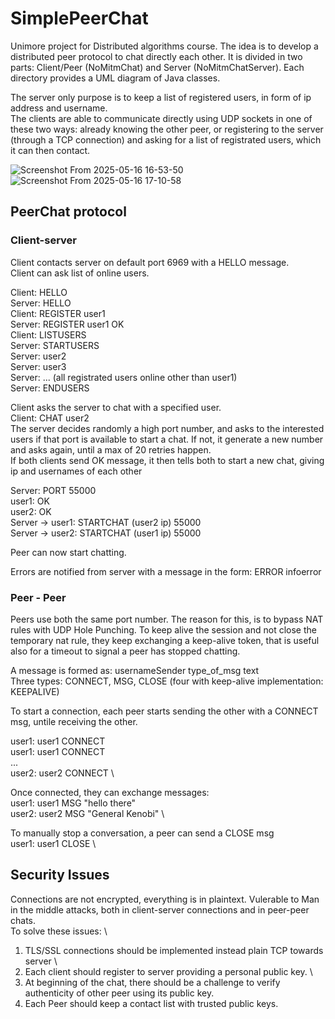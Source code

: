
# SimplePeerChat

Unimore project for Distributed algorithms course. 
The idea is to develop a distributed peer protocol to chat directly each other.
It is divided in two parts: Client/Peer (NoMitmChat) and Server (NoMitmChatServer). Each directory provides a UML diagram of Java classes.

The server only purpose is to keep a list of registered users, in form of ip address and username. \
The clients are able to communicate directly using UDP sockets in one of these two ways: already knowing the other peer, or registering to the server (through a TCP connection) and asking for a list of registrated users, which it can then contact.

![Screenshot From 2025-05-16 16-53-50](https://github.com/user-attachments/assets/8ef044b2-aa08-4bf2-ae08-ed618a6ff736)
![Screenshot From 2025-05-16 17-10-58](https://github.com/user-attachments/assets/3a23b000-a6f1-4ddd-8880-7fd2dede8082)

## PeerChat protocol
### Client-server
Client contacts server on default port 6969 with a HELLO message. \
Client can ask list of online users.

Client: HELLO \
Server: HELLO \
Client: REGISTER user1 \
Server: REGISTER user1 OK \
Client: LISTUSERS \
Server: STARTUSERS \
Server: user2 \
Server: user3 \
Server: ... (all registrated users online other than user1) \
Server: ENDUSERS

Client asks the server to chat with a specified user. \
Client: CHAT user2 \
The server decides randomly a high port number, and asks to the interested users if that port is available to start a chat. If not, it generate a new number and asks again, until a max of 20 retries happen. \
If both clients send OK message, it then tells both to start a new chat, giving ip and usernames of each other

Server: PORT 55000 \
user1: OK \
user2: OK \
Server -> user1: STARTCHAT (user2 ip) 55000 \
Server -> user2: STARTCHAT (user1 ip) 55000 

Peer can now start chatting.

Errors are notified from server with a message in the form: ERROR infoerror

### Peer - Peer 
Peers use both the same port number. The reason for this, is to bypass NAT rules with UDP Hole Punching. To keep alive the session and not close the temporary nat rule, they keep exchanging a keep-alive token, that is useful also for a timeout to signal a peer has stopped chatting.

A message is formed as: usernameSender type_of_msg text \
Three types: CONNECT, MSG, CLOSE (four with keep-alive implementation: KEEPALIVE)

To start a connection, each peer starts sending the other with a CONNECT msg, untile receiving the other.

user1: user1 CONNECT \
user1: user1 CONNECT \
... \
user2: user2 CONNECT \

Once connected, they can exchange messages: \
user1: user1 MSG "hello there" \
user2: user2 MSG "General Kenobi" \

To manually stop a conversation, a peer can send a CLOSE msg \
user1: user1 CLOSE \

## Security Issues
Connections are not encrypted, everything is in plaintext.
Vulerable to Man in the middle attacks, both in client-server connections and in peer-peer chats. \
To solve these issues: \
1) TLS/SSL connections should be implemented instead plain TCP towards server \
2) Each client should register to server providing a personal public key. \
3) At beginning of the chat, there should be a challenge to verify authenticity of other peer using its public key.
4) Each Peer should keep a contact list with trusted public keys.
